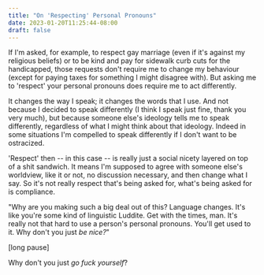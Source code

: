 ```yaml
---
title: "On 'Respecting' Personal Pronouns"
date: 2023-01-20T11:25:44-08:00
draft: false
---
```



If I'm asked, for example, to respect gay marriage (even if it's
against my religious beliefs) or to be kind and pay for sidewalk curb
cuts for the handicapped, those requests don't require me to change
my behaviour (except for paying taxes for something I might disagree
with). But asking me to 'respect' your personal pronouns does require
me to act differently.

It changes the way I speak; it changes the words that I use. And not
because I decided to speak differently (I think I speak just fine,
thank you very much), but because someone else's ideology tells me to
speak differently, regardless of what I might think about that
ideology. Indeed in some situations I'm compelled to speak
differently if I don't want to be ostracized.

'Respect' then -- in this case -- is really just a social nicety
layered on top of a shit sandwich. It means I'm supposed to agree
with someone else's worldview, like it or not, no discussion
necessary, and then change what I say. So it's not really respect
that's being asked for, what's being asked for is compliance.

"Why are you making such a big deal out of this? Language changes.
It's like you're some kind of linguistic Luddite. Get with the times,
man. It's really not that hard to use a person's personal pronouns.
You'll get used to it. Why don't you just _be nice?_"

[long pause]

Why don't you just _go fuck yourself_?
